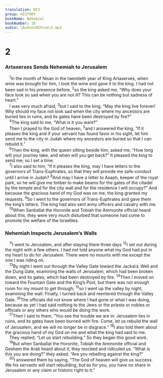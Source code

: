 ```yaml
---
translation: NIV
group: HISTORY
bookName: Nehemial 
bookNumber: 16
audio: \Audio\NIV\ne\2.mp3
---
```


<div class="title"><h1>2</h1><h3>Artaxerxes Sends Nehemiah to Jerusalem </h3></div>
<span class="verse ne_2_1"> <sup>1</sup>In the month of Nisan in the twentieth year of King Artaxerxes, when wine was brought for him, I took the wine and gave it to the king. I had not been sad in his presence before, </span>
<span class="verse ne_2_2"><sup>2</sup>so the king asked me, “Why does your face look so sad when you are not ill? This can be nothing but sadness of heart.” <br/> I was very much afraid, </span>
<span class="verse ne_2_3"><sup>3</sup>but I said to the king, “May the king live forever! Why should my face not look sad when the city where my ancestors are buried lies in ruins, and its gates have been destroyed by fire?” <br/></span>
<span class="verse ne_2_4"> <sup>4</sup>The king said to me, “What is it you want?” <br/> Then I prayed to the God of heaven, </span>
<span class="verse ne_2_5"><sup>5</sup>and I answered the king, “If it pleases the king and if your servant has found favor in his sight, let him send me to the city in Judah where my ancestors are buried so that I can rebuild it.” <br/></span>
<span class="verse ne_2_6"> <sup>6</sup>Then the king, with the queen sitting beside him, asked me, “How long will your journey take, and when will you get back?” It pleased the king to send me; so I set a time. <br/></span>
<span class="verse ne_2_7"> <sup>7</sup>I also said to him, “If it pleases the king, may I have letters to the governors of Trans-Euphrates, so that they will provide me safe-conduct until I arrive in Judah? </span>
<span class="verse ne_2_8"><sup>8</sup>And may I have a letter to Asaph, keeper of the royal park, so he will give me timber to make beams for the gates of the citadel by the temple and for the city wall and for the residence I will occupy?” And because the gracious hand of my God was on me, the king granted my requests. </span>
<span class="verse ne_2_9"><sup>9</sup>So I went to the governors of Trans-Euphrates and gave them the king’s letters. The king had also sent army officers and cavalry with me. <br/></span>
<span class="verse ne_2_10"> <sup>10</sup>When Sanballat the Horonite and Tobiah the Ammonite official heard about this, they were very much disturbed that someone had come to promote the welfare of the Israelites. <br/></span>
<div class="title"><h3>Nehemiah Inspects Jerusalem’s Walls </h3></div>
<span class="verse ne_2_11"> <sup>11</sup>I went to Jerusalem, and after staying there three days </span>
<span class="verse ne_2_12"><sup>12</sup>I set out during the night with a few others. I had not told anyone what my God had put in my heart to do for Jerusalem. There were no mounts with me except the one I was riding on. <br/></span>
<span class="verse ne_2_13"> <sup>13</sup>By night I went out through the Valley Gate toward the Jackal<a data-toggle="tooltip" data-placement="bottom" title="Or Serpent or Fig">⚓</a> Well and the Dung Gate, examining the walls of Jerusalem, which had been broken down, and its gates, which had been destroyed by fire. </span>
<span class="verse ne_2_14"><sup>14</sup>Then I moved on toward the Fountain Gate and the King’s Pool, but there was not enough room for my mount to get through; </span>
<span class="verse ne_2_15"><sup>15</sup>so I went up the valley by night, examining the wall. Finally, I turned back and reentered through the Valley Gate. </span>
<span class="verse ne_2_16"><sup>16</sup>The officials did not know where I had gone or what I was doing, because as yet I had said nothing to the Jews or the priests or nobles or officials or any others who would be doing the work. <br/></span>
<span class="verse ne_2_17"> <sup>17</sup>Then I said to them, “You see the trouble we are in: Jerusalem lies in ruins, and its gates have been burned with fire. Come, let us rebuild the wall of Jerusalem, and we will no longer be in disgrace.” </span>
<span class="verse ne_2_18"><sup>18</sup>I also told them about the gracious hand of my God on me and what the king had said to me. <br/> They replied, “Let us start rebuilding.” So they began this good work. <br/></span>
<span class="verse ne_2_19"> <sup>19</sup>But when Sanballat the Horonite, Tobiah the Ammonite official and Geshem the Arab heard about it, they mocked and ridiculed us. “What is this you are doing?” they asked. “Are you rebelling against the king?” <br/></span>
<span class="verse ne_2_20"> <sup>20</sup>I answered them by saying, “The God of heaven will give us success. We his servants will start rebuilding, but as for you, you have no share in Jerusalem or any claim or historic right to it.” <br/></span>
